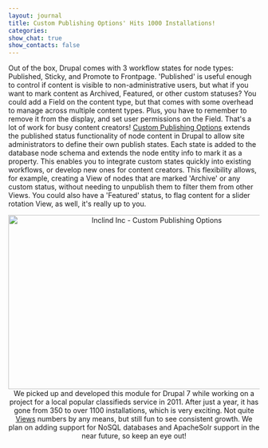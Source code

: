 ```yaml
---
layout: journal
title: Custom Publishing Options' Hits 1000 Installations!
categories: 
show_chat: true
show_contacts: false
---
```


Out of the box, Drupal comes with 3 workflow states for node types: Published, Sticky, and Promote to Frontpage. &#39;Published&#39; is useful enough to control if content is visible to non-administrative users, but what if you want to mark content as Archived, Featured, or other custom statuses? You could add a Field on the content type, but that comes with some overhead to manage across multiple content types. Plus, you have to remember to remove it from the display, and set user permissions on the Field. That&#39;s a lot of work for busy content creators! <a href="http://drupal.org/project/custom_pub" target="_blank" title="Drupal Module - Custom Publishing Options | Inclind Inc">Custom Publishing Options</a> extends the published status functionality of node content in Drupal to allow site administrators to define their own publish states. Each state is added to the database node schema and extends the node entity info to mark it as a property. This enables you to integrate custom states quickly into existing workflows, or develop new ones for content creators. This flexibility allows, for example, creating a View of nodes that are marked &#39;Archive&#39; or any custom status, without needing to unpublish them to filter them from other Views. You could also have a &#39;Featured&#39; status, to flag content for a slider rotation View, as well, it&#39;s really up to you. <p style="text-align: center;"><img alt="Inclind Inc - Custom Publishing Options" src="/sites/default/files/cpo.png" style="width: 579px; height: 349px;" /> We picked up and developed this module for Drupal 7 while working on a project for a local popular classifieds service in 2011. After just a year, it has gone from 350 to over 1100 installations, which is very exciting. Not quite <a href="http://drupal.org/project/views" target="_blank">Views</a> numbers by any means, but still fun to see consistent growth. We plan on adding support for NoSQL databases and ApacheSolr support in the near future, so keep an eye out!